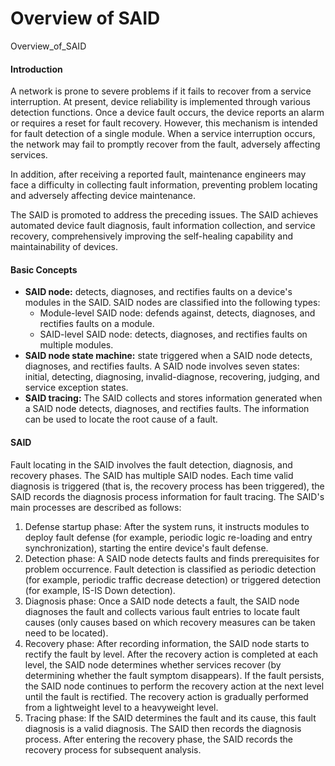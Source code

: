 Overview of SAID
================

Overview_of_SAID

#### Introduction

A network is prone to severe problems if it fails to recover from a service interruption. At present, device reliability is implemented through various detection functions. Once a device fault occurs, the device reports an alarm or requires a reset for fault recovery. However, this mechanism is intended for fault detection of a single module. When a service interruption occurs, the network may fail to promptly recover from the fault, adversely affecting services.

In addition, after receiving a reported fault, maintenance engineers may face a difficulty in collecting fault information, preventing problem locating and adversely affecting device maintenance.

The SAID is promoted to address the preceding issues. The SAID achieves automated device fault diagnosis, fault information collection, and service recovery, comprehensively improving the self-healing capability and maintainability of devices.


#### Basic Concepts

* **SAID node:** detects, diagnoses, and rectifies faults
  on a device's modules in the SAID. SAID nodes are classified
  into the following types:
  + Module-level SAID node: defends against, detects, diagnoses, and
    rectifies faults on a module.
  + SAID-level SAID node: detects, diagnoses, and rectifies faults
    on multiple modules.
* **SAID node state machine:** state triggered when a SAID
  node detects, diagnoses, and rectifies faults. A SAID node involves
  seven states: initial, detecting, diagnosing, invalid-diagnose, recovering,
  judging, and service exception states.
* **SAID tracing:** The SAID collects and stores information
  generated when a SAID node detects, diagnoses, and rectifies faults.
  The information can be used to locate the root cause of a fault.

#### SAID

Fault
locating in the SAID involves the fault detection, diagnosis, and
recovery phases. The SAID has multiple SAID nodes. Each time valid
diagnosis is triggered (that is, the recovery process has been triggered),
the SAID records the diagnosis process information for fault tracing.
The SAID's main processes are described as follows:

1. Defense startup phase: After the system runs, it instructs
   modules to deploy fault defense (for example, periodic logic re-loading
   and entry synchronization), starting the entire device's fault
   defense.
2. Detection phase: A SAID node detects faults and finds prerequisites
   for problem occurrence. Fault detection is classified as periodic
   detection (for example, periodic traffic decrease detection) or triggered
   detection (for example, IS-IS Down detection).
3. Diagnosis phase: Once a SAID node detects a fault, the SAID
   node diagnoses the fault and collects various fault entries to locate
   fault causes (only causes based on which recovery measures can be
   taken need to be located).
4. Recovery phase: After recording information, the SAID node
   starts to rectify the fault by level. After the recovery action is
   completed at each level, the SAID node determines whether services
   recover (by determining whether the fault symptom disappears). If
   the fault persists, the SAID node continues to perform the recovery
   action at the next level until the fault is rectified. The recovery
   action is gradually performed from a lightweight level to a heavyweight
   level.
5. Tracing phase: If the SAID determines the fault and its cause,
   this fault diagnosis is a valid diagnosis. The SAID then records the
   diagnosis process. After entering the recovery phase, the SAID records
   the recovery process for subsequent analysis.